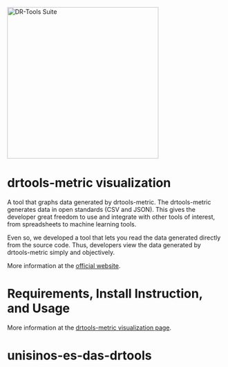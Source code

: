 <img src="https://guilhermeslacerda.github.io/drtools-site/images/logo_drtools.png" alt="DR-Tools Suite" title="DR-Tools Suite" width="350"/>

# drtools-metric visualization 

A tool that graphs data generated by drtools-metric.
The drtools-metric generates data in open standards (CSV and JSON).
This gives the developer great freedom to use and integrate with other tools of interest, from spreadsheets to machine learning tools.

Even so, we developed a tool that lets you read the data generated directly from the source code. Thus, developers view the data generated by drtools-metric simply and objectively.

More information at the [official website](http://drtools.site/). 

# Requirements, Install Instruction, and Usage

More information at the [drtools-metric visualization page](http://drtools.site/). 
# unisinos-es-das-drtools

